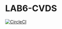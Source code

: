 # LAB6-CVDS
[![CircleCI](https://app.circleci.com/pipelines/github/Desarik98/LAB6-CVDS.svg?style=svg)](https://app.circleci.com/pipelines/github/Desarik98/LAB6-CVDS)
